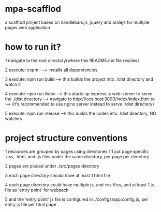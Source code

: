 # mpa-scafflod
a scafflod project based on handlebars.js, jquery and aralejs for multiple pages web application

# how to run it?
1 navigate to the root directory(where this README.md file resides)

2 execute: cnpm i            --> installs all dependencies

3 execute: npm run build     --> this builds the project into ./dist directory and watch it

4 execute: npm run listen    --> this starts up express.js web-server to serve the ./dist directory
                             --> navigate to http://localhost:3000/index/index.html to
                             --> (it's recommended to use nginx server instead to serve ./dist directory)

5 execute: npm run release   --> this builds the codes into ./dist directory, NO watches

# project structure conventions
1 resources are grouped by pages using directories
  1.1 put page specific .css, .html, and .js files under the same directory, per page per directory

2 pages are placed under ./src/pages directory

3 each page directory should have at least 1 html file

4 each page directory could have multiple js, and css files, and at least 1 js
  file as 'entry point' for webpack

5 and the 'entry point' js file is configured in ./configs/app.config.js, per entry
  js file per html page

